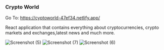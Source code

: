 ###  Crypto World

Go To: https://cyptoworld-47ef34.netlify.app/

React application that contains everything about cryptocurrencies, crypto markets and exchanges,latest news and
much more.

![Screenshot (5)](https://github.com/sagar10arya/Crypto-World/assets/71361360/16de35f4-1c3b-4e02-9d6d-c852e73312d1)
![Screenshot (7)](https://github.com/sagar10arya/Crypto-World/assets/71361360/8a80e973-c31f-4a4c-8208-0e0c76e9176c)
![Screenshot (6)](https://github.com/sagar10arya/Crypto-World/assets/71361360/5854e9df-e8aa-4b54-a0e7-57ec75086e6c)
